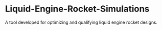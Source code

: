 # Liquid-Engine-Rocket-Simulations
A tool developed for optimizing and qualifying liquid engine rocket designs.
